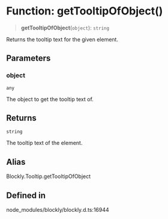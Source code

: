 # Function: getTooltipOfObject()

> **getTooltipOfObject**(`object`): `string`

Returns the tooltip text for the given element.

## Parameters

### object

`any`

The object to get the tooltip text of.

## Returns

`string`

The tooltip text of the element.

## Alias

Blockly.Tooltip.getTooltipOfObject

## Defined in

node_modules/blockly/blockly.d.ts:16944
